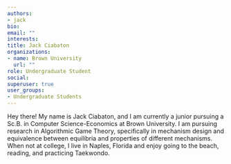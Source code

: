 ```yaml
---
authors:
- jack
bio: 
email: ""
interests:
title: Jack Ciabaton
organizations:
- name: Brown University
  url: ""
role: Undergraduate Student
social:
superuser: true
user_groups:
- Undergraduate Students
---
```


Hey there! My name is Jack Ciabaton, and I am currently a junior pursuing a Sc.B. in Computer Science-Economics at Brown University. I am pursuing research in Algorithmic Game Theory, specifically in mechanism design and equivalence between equilibria and properties of different mechanisms. When not at college, I live in Naples, Florida and enjoy going to the beach, reading, and practicing Taekwondo.